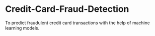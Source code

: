 # Credit-Card-Fraud-Detection
To predict fraudulent credit card transactions with the help of machine learning models.
